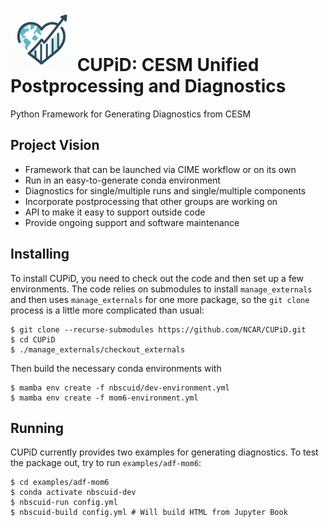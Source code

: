 # <img src="images/logo.png" alt="CUPiD Logo" width=100 /> CUPiD: CESM Unified Postprocessing and Diagnostics
Python Framework for Generating Diagnostics from CESM

## Project Vision
- Framework that can be launched via CIME workflow or on its own
- Run in an easy-to-generate conda environment
- Diagnostics for single/multiple runs and single/multiple components
- Incorporate postprocessing that other groups are working on
- API to make it easy to support outside code
- Provide ongoing support and software maintenance

## Installing

To install CUPiD, you need to check out the code and then set up a few environments.
The code relies on submodules to install `manage_externals` and then uses `manage_externals` for one more package,
so the `git clone` process is a little more complicated than usual:

```
$ git clone --recurse-submodules https://github.com/NCAR/CUPiD.git
$ cd CUPiD
$ ./manage_externals/checkout_externals
```

Then build the necessary conda environments with

```
$ mamba env create -f nbscuid/dev-environment.yml
$ mamba env create -f mom6-environment.yml
```

## Running

CUPiD currently provides two examples for generating diagnostics.
To test the package out, try to run `examples/adf-mom6`:

```
$ cd examples/adf-mom6
$ conda activate nbscuid-dev
$ nbscuid-run config.yml
$ nbscuid-build config.yml # Will build HTML from Jupyter Book
```
